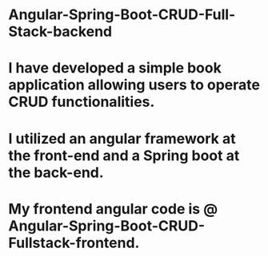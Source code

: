 # Angular-Spring-Boot-CRUD-Full-Stack-backend
# I have developed a simple book application allowing users to operate CRUD functionalities. 
# I utilized an angular framework at the front-end and a Spring boot at the back-end. 
# My frontend angular code is @ Angular-Spring-Boot-CRUD-Fullstack-frontend.

